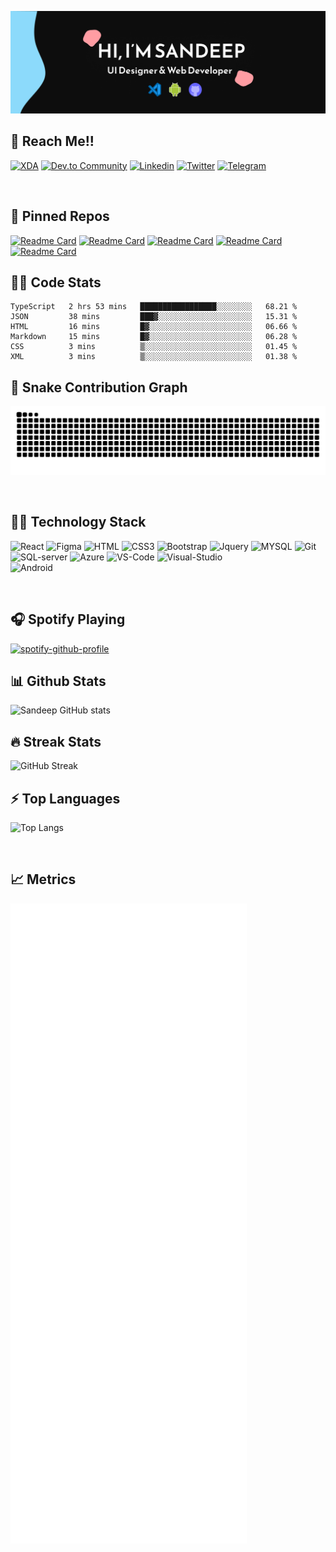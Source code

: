 [![Sandeep's GitHub Banner](/Banner.png)](https://Sandeep-FED.github.io)
<!-- 
<img align="center" alt="GIF" src="https://github.com/Sandeep-FED/Sandeep-FED/blob/a8b0731baa212b248aab0d476140a3e35a67b248/code.gif?raw=true" width="400px" >
 -->

## 💬 Reach Me!!
<p align="left">
<a href="https://forum.xda-developers.com/m/snippetguy.11990837/" target="blank"><img src="https://img.shields.io/badge/XDA_Developers-F59812?style=for-the-badge&logo=xda-developers&logoColor=white" alt="XDA" /></a>
<a href="https://dev.to/snippetguy" target="blank"><img src="https://img.shields.io/badge/dev.to-0A0A0A?style=for-the-badge&logo=dev.to&logoColor=white" alt="Dev.to Community" /></a>
<a href="https://www.linkedin.com/in/sandeepps1299/" target="blank"><img src="https://img.shields.io/badge/linkedin-%230077B5.svg?style=for-the-badge&logo=linkedin&logoColor=white" alt="Linkedin" /></a>
<a href="https://twitter.com/Snippetguy" target="blank"><img src="https://img.shields.io/badge/Twitter-1DA1F2?style=for-the-badge&logo=twitter&logoColor=white" alt="Twitter" /></a>
<a href="https://t.me/Snippetguy" target="blank"><img src="https://img.shields.io/badge/Telegram-2CA5E0?style=for-the-badge&logo=telegram&logoColor=white" alt="Telegram" /></a>
</p>

<br/>

## 📌 Pinned Repos

[![Readme Card](https://github-readme-stats.vercel.app/api/pin/?username=Sandeep-FED&repo=device_op_avicii&theme=codeSTACKr&hide_border=true)](https://github.com/Sandeep-FED/device_op_avicii)
[![Readme Card](https://github-readme-stats.vercel.app/api/pin/?username=Sandeep-FED&repo=device_op_sm7250-common&theme=codeSTACKr&hide_border=true)](https://github.com/Sandeep-FED/device_op_sm7250-common)
[![Readme Card](https://github-readme-stats.vercel.app/api/pin/?username=Sandeep-FED&repo=Sandeep-FED.github.io&theme=codeSTACKr&hide_border=true)](https://github.com/Sandeep-FED/Sandeep-FED.github.io)
[![Readme Card](https://github-readme-stats.vercel.app/api/pin/?username=Sandeep-FED&repo=covid-19-tracker&theme=codeSTACKr&hide_border=true)](https://github.com/Sandeep-FED/covid-19-tracker.git)
[![Readme Card](https://github-readme-stats.vercel.app/api/pin/?username=Sandeep-FED&repo=amftraderz&theme=codeSTACKr&hide_border=true)](https://github.com/Sandeep-FED/amftraderz)

## 👨‍💻 Code Stats
<!--START_SECTION:waka-->

```text
TypeScript   2 hrs 53 mins   █████████████████░░░░░░░░   68.21 %
JSON         38 mins         ███▓░░░░░░░░░░░░░░░░░░░░░   15.31 %
HTML         16 mins         █▓░░░░░░░░░░░░░░░░░░░░░░░   06.66 %
Markdown     15 mins         █▓░░░░░░░░░░░░░░░░░░░░░░░   06.28 %
CSS          3 mins          ▒░░░░░░░░░░░░░░░░░░░░░░░░   01.45 %
XML          3 mins          ▒░░░░░░░░░░░░░░░░░░░░░░░░   01.38 %
```

<!--END_SECTION:waka-->

## 🐍 Snake Contribution Graph
![snake gif](https://github.com/Sandeep-FED/Sandeep-FED/blob/output/github-contribution-grid-snake.svg)

<br/>

## 👨‍💻 Technology Stack

 <p align="left">
 <img  src="https://img.shields.io/badge/React-20232A?style=for-the-badge&logo=react&logoColor=61DAFB" alt="React" />
 <img   src="https://img.shields.io/badge/figma-%23F24E1E.svg?style=for-the-badge&logo=figma&logoColor=white" alt="Figma" />
 <img  src="https://img.shields.io/badge/html5-%23E34F26.svg?style=for-the-badge&logo=html5&logoColor=white" alt="HTML" />
 <img src="https://img.shields.io/badge/css3-%231572B6.svg?style=for-the-badge&logo=css3&logoColor=white" alt="CSS3" /> 
 <img  src="https://img.shields.io/badge/Bootstrap-563D7C?style=for-the-badge&logo=bootstrap&logoColor=white" alt="Bootstrap" />
 <img src="https://img.shields.io/badge/jQuery-0769AD?style=for-the-badge&logo=jquery&logoColor=white" alt="Jquery" />
 <img   src="https://img.shields.io/badge/MySQL-00000F?style=for-the-badge&logo=mysql&logoColor=white" alt="MYSQL" />
  <img   src="https://img.shields.io/badge/git-%23F05033.svg?style=for-the-badge&logo=git&logoColor=white" alt="Git" />
 
 <!--Tools -->
 
 <img   src="https://img.shields.io/badge/Microsoft_SQL_Server-CC2927?style=for-the-badge&logo=microsoft-sql-server&logoColor=white" alt="SQL-server" />
 <img  src="https://img.shields.io/badge/Microsoft_Azure-0089D6?style=for-the-badge&logo=microsoft-azure&logoColor=white" alt="Azure" />
 <img  src="https://img.shields.io/badge/Visual%20Studio%20Code-0078d7.svg?style=for-the-badge&logo=visual-studio-code&logoColor=white" alt="VS-Code" />
 <img  src="https://img.shields.io/badge/Visual%20Studio-5C2D91.svg?style=for-the-badge&logo=visual-studio&logoColor=white" alt="Visual-Studio" />
 <br/>
 <img  src="https://img.shields.io/badge/Android-3DDC84?style=for-the-badge&logo=android&logoColor=white" alt="Android" />
 </p>
 
<br/>

## 🎧 Spotify Playing
[![spotify-github-profile](https://spotify-github-profile.vercel.app/api/view?uid=sanduzep&cover_image=true&theme=novatorem)](https://github.com/kittinan/spotify-github-profile)

## 📊 Github Stats
![Sandeep GitHub stats](https://github-readme-stats.vercel.app/api?username=Sandeep-FED&show_icons=true&theme=codeSTACKr&hide_border=true)

## 🔥 Streak Stats
![GitHub Streak](http://github-readme-streak-stats.herokuapp.com?user=Sandeep-FED&theme=darcula&hide_border=true)

## ⚡ Top Languages
![Top Langs](https://github-readme-stats.vercel.app/api/top-langs/?username=Sandeep-FED&langs_count=5&theme=codeSTACKr&hide_border=true)

<br/>

## 📈 Metrics
![Metrics](https://github.com/Sandeep-FED/Sandeep-FED/blob/master/github-metrics.svg)

<!-- ## Recent Commits -->

<!-- START gadpp -->
